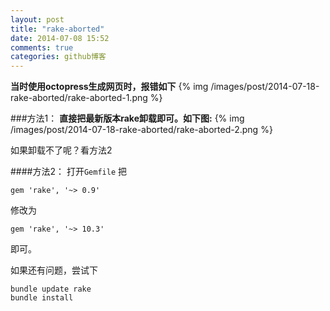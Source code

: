 ```yaml
---
layout: post
title: "rake-aborted"
date: 2014-07-08 15:52
comments: true
categories: github博客
---
```

****当时使用octopress生成网页时，报错如下****
{% img /images/post/2014-07-18-rake-aborted/rake-aborted-1.png %}

###方法1：
****直接把最新版本rake卸载即可。如下图:****
{% img /images/post/2014-07-18-rake-aborted/rake-aborted-2.png %}

如果卸载不了呢？看方法2

####方法2：
打开`Gemfile`
把
    
    gem 'rake', '~> 0.9'
修改为
    
    gem 'rake', '~> 10.3'

即可。

如果还有问题，尝试下

    bundle update rake
    bundle install   
    